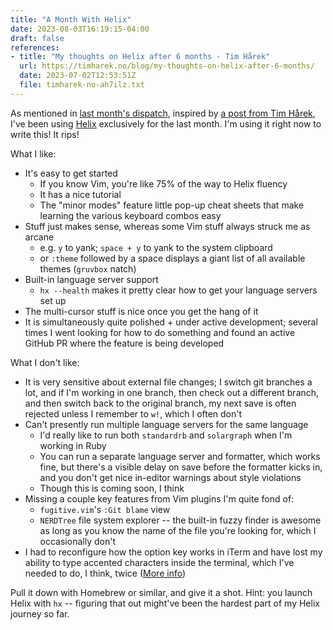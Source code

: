 ```yaml
---
title: "A Month With Helix"
date: 2023-08-03T16:19:15-04:00
draft: false
references:
- title: "My thoughts on Helix after 6 months - Tim Hårek"
  url: https://timharek.no/blog/my-thoughts-on-helix-after-6-months/
  date: 2023-07-02T12:53:51Z
  file: timharek-no-ah7ilz.txt
---
```


As mentioned in [last month's dispatch][1], inspired by [a post from Tim Hårek][2], I've been using [Helix][3] exclusively for the last month. I'm using it right now to write this! It rips!

<!--more-->

What I like:

* It's easy to get started
  * If you know Vim, you're like 75% of the way to Helix fluency
  * It has a nice tutorial
  * The "minor modes" feature little pop-up cheat sheets that make learning the various keyboard combos easy
* Stuff just makes sense, whereas some Vim stuff always struck me as arcane
  * e.g. `y` to yank; `space + y` to yank to the system clipboard
  * or `:theme` followed by a space displays a giant list of all available themes (`gruvbox` natch)
* Built-in language server support
  * `hx --health` makes it pretty clear how to get your language servers set up
* The multi-cursor stuff is nice once you get the hang of it
* It is simultaneously quite polished + under active development; several times I went looking for how to do something and found an active GitHub PR where the feature is being developed

What I don't like:

* It is very sensitive about external file changes; I switch git branches a lot, and if I'm working in one branch, then check out a different branch, and then switch back to the original branch, my next save is often rejected unless I remember to `w!`, which I often don't
* Can't presently run multiple language servers for the same language
  * I'd really like to run both `standardrb` and `solargraph` when I'm working in Ruby
  * You can run a separate language server and formatter, which works fine, but there's a visible delay on save before the formatter kicks in, and you don't get nice in-editor warnings about style violations
  * Though this is coming soon, I think
* Missing a couple key features from Vim plugins I'm quite fond of:
  * `fugitive.vim`'s `:Git blame` view
  * `NERDTree` file system explorer -- the built-in fuzzy finder is awesome as long as you know the name of the file you're looking for, which I occasionally don't
* I had to reconfigure how the option key works in iTerm and have lost my ability to type accented characters inside the terminal, which I've needed to do, I think, twice ([More info][4])

Pull it down with Homebrew or similar, and give it a shot. Hint: you launch Helix with `hx` -- figuring that out might've been the hardest part of my Helix journey so far.

[1]: /journal/dispatch-5-july-2023/
[2]: https://timharek.no/blog/my-thoughts-on-helix-after-6-months/
[3]: https://helix-editor.com/
[4]: https://github.com/helix-editor/helix/issues/2469
